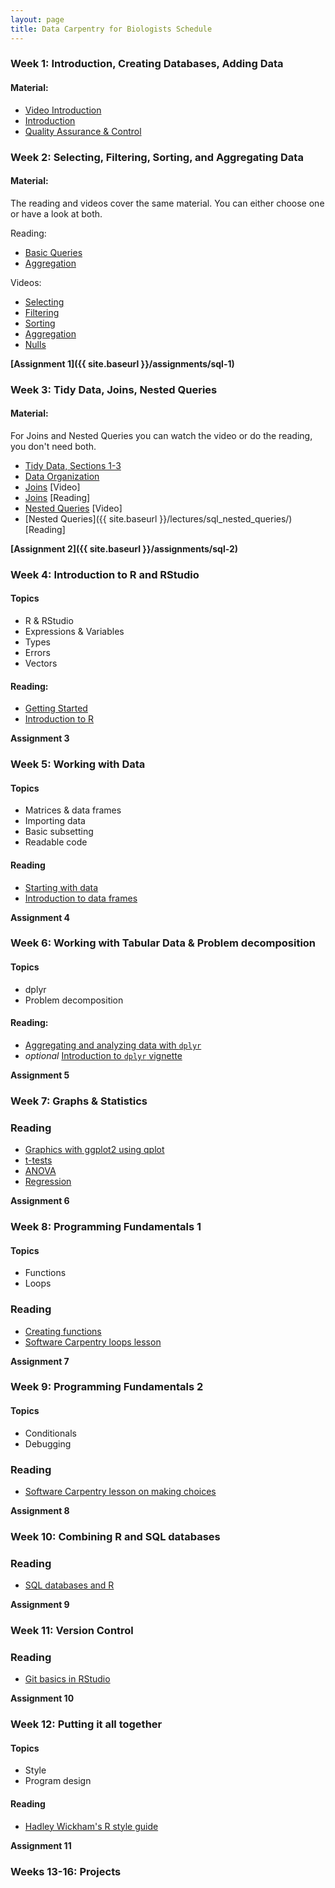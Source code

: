```yaml
---
layout: page
title: Data Carpentry for Biologists Schedule
---
```


### Week 1: Introduction, Creating Databases, Adding Data

#### Material:

* [Video Introduction](http://software-carpentry.org/v4/databases/intro.html)
* [Introduction](http://datacarpentry.github.io/sql-ecology/00-sql-introduction.html)
* [Quality Assurance & Control](http://datacarpentry.github.io/spreadsheet-ecology-lesson/04-quality-control.html)

### Week 2: Selecting, Filtering, Sorting, and Aggregating Data

#### Material:

The reading and videos cover the same material. You can either choose one or
have a look at both.

Reading:

* [Basic Queries](http://datacarpentry.github.io/sql-ecology/01-sql-basic-queries.html)
* [Aggregation](http://datacarpentry.github.io/sql-ecology/02-sql-aggregation.html)

Videos:

* [Selecting](http://software-carpentry.org/v4/databases/select.html)
* [Filtering](http://software-carpentry.org/v4/databases/filter.html)
* [Sorting](http://software-carpentry.org/v4/databases/sort.html)
* [Aggregation](http://software-carpentry.org/v4/databases/aggregation.html)
* [Nulls](http://software-carpentry.org/v4/databases/null.html)

**[Assignment 1]({{ site.baseurl }}/assignments/sql-1)**

### Week 3: Tidy Data, Joins, Nested Queries

#### Material:

For Joins and Nested Queries  you can watch the video or do the reading, you don't need both.

* [Tidy Data, Sections 1-3](http://vita.had.co.nz/papers/tidy-data.pdf)
* [Data Organization](http://kbroman.org/dataorg/)
* [Joins](http://software-carpentry.org/v4/databases/join.html) [Video]
* [Joins](http://datacarpentry.github.io/sql-ecology/03-sql-joins-aliases.html) [Reading]
* [Nested Queries](http://software-carpentry.org/v4/databases/nested.html)
  [Video]
* [Nested Queries]({{ site.baseurl }}/lectures/sql_nested_queries/) [Reading]

**[Assignment 2]({{ site.baseurl }}/assignments/sql-2)**

### Week 4: Introduction to R and RStudio

#### Topics

* R & RStudio
* Expressions & Variables
* Types
* Errors
* Vectors

#### Reading:

* [Getting Started](http://datacarpentry.github.io/R-ecology/00-before-we-start.html)
* [Introduction to R](http://datacarpentry.github.io/R-ecology/01-intro-to-R.html)

**Assignment 3**

### Week 5: Working with Data

#### Topics

* Matrices & data frames
* Importing data
* Basic subsetting
* Readable code

#### Reading

* [Starting with data](http://datacarpentry.github.io/R-ecology/02-starting-with-data.html)
* [Introduction to data frames](http://datacarpentry.github.io/R-ecology/03-data-frames.html)
<!--TODO: Add reading on subsetting data frames -->

**Assignment 4**

### Week 6: Working with Tabular Data & Problem decomposition

#### Topics

* dplyr
* Problem decomposition

#### Reading:

* [Aggregating and analyzing data with `dplyr`](http://datacarpentry.github.io/R-ecology/04-dplyr.html)
* *optional* [Introduction to `dplyr` vignette](https://cran.rstudio.com/web/packages/dplyr/vignettes/introduction.html)

**Assignment 5**

### Week 7: Graphs & Statistics

### Reading

* [Graphics with ggplot2 using qplot](http://statmethods.net/advgraphs/ggplot2.html)
* [t-tests](http://statmethods.net/stats/ttest.html)
* [ANOVA](http://statmethods.net/stats/anova.html)
* [Regression](http://statmethods.net/stats/regression.html)

**Assignment 6**

### Week 8: Programming Fundamentals 1

#### Topics

* Functions
* Loops

### Reading

* [Creating functions](http://swcarpentry.github.io/r-novice-inflammation/02-func-R.html)
* [Software Carpentry loops lesson](http://swcarpentry.github.io/r-novice-inflammation/03-loops-R.html)

**Assignment 7**

### Week 9: Programming Fundamentals 2

#### Topics

* Conditionals
* Debugging

### Reading

* [Software Carpentry lesson on making choices](http://swcarpentry.github.io/r-novice-inflammation/04-cond.html)

**Assignment 8**

### Week 10: Combining R and SQL databases

### Reading

* [SQL databases and R](http://datacarpentry.github.io/R-ecology/05-r-and-sql)

**Assignment 9**

### Week 11: Version Control

### Reading

* [Git basics in RStudio](http://nicercode.github.io/git/rstudio.html)

**Assignment 10**

### Week 12: Putting it all together

#### Topics

* Style
* Program design

#### Reading

* [Hadley Wickham's R style guide](http://r-pkgs.had.co.nz/style.html)

**Assignment 11**

### Weeks 13-16: Projects
